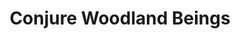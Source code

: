 ---
title: "Conjure Woodland Beings"
index: "conjure-woodland-beings"
permalink: /spells/conjure-woodland-beings/
tags:
  - Spell
  - 4th Level
  - Conjuration
available_for:
  - Druid
  - Ranger
level: "4th Level"
school: "Conjuration"
range: "60 ft"
comp:
  - V
  - S
  - M
material: "one holly berry per creature summoned."
duration: "1 Hour"
concentration: true
description: |
  You summon fey creatures that appear in unoccupied spaces that you can see within range. Choose one of the following options for what appears:

  - One fey creature of challenge rating 2 or lower

  - Two fey creatures of challenge rating 1 or lower

  - Four fey creatures of challenge rating 1/2 or lower

  - Eight fey creatures of challenge rating 1/4 or lower

  A summoned creature disappears when it drops to 0 hit points or when the spell ends.

  The summoned creatures are friendly to you and your companions. Roll initiative for the summoned creatures as a group, which have their own turns. They obey any verbal commands that you issue to them (no action required by you). If you don't issue any commands to them, they defend themselves from hostile creatures, but otherwise take no actions.

  The GM has the creatures' statistics.

  **At higher levels.** When you cast this spell using certain higher-level spell slots, you choose one of the summoning options above, and more creatures appear: twice as many with a 6th-level slot and three times as many with an 8th-level slot.
excerpt: "You summon fey creatures that appear in unoccupied spaces that you can see within range."
source: "Basic Rules"
---